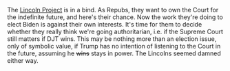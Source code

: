 The <a href="https://lincolnproject.us/">Lincoln Project</a> is in a bind. As Repubs, they want to own the Court for the indefinite future, and here's their chance. Now the work they're doing to elect Biden is against their own interests. It's time for them to decide whether they really think we're going authoritarian, i.e. if the Supreme Court still matters if DJT wins. This may be nothing more than an election issue, only of symbolic value, if Trump has no intention of listening to the Court in the future, assuming he <s>wins</s> stays in power. The Lincolns seemed damned either way.
